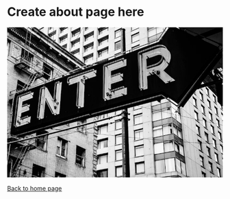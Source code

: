 # Create about page here

<img src="https://github.com/mbhagwan/mbhagwan.github.io/blob/main/enter.jpg" style="height: 350px; width: 550px;"/>

[Back to home page](index.md)
